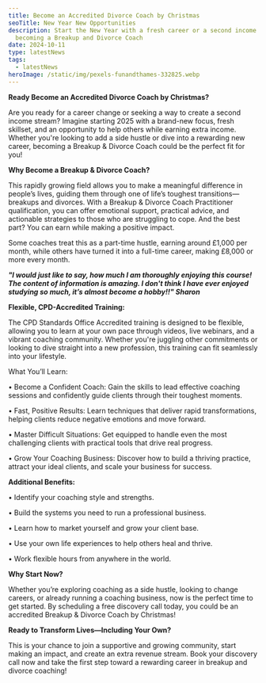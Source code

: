 ```yaml
---
title: Become an Accredited Divorce Coach by Christmas
seoTitle: New Year New Opportunities
description: Start the New Year with a fresh career or a second income by
  becoming a Breakup and Divorce Coach
date: 2024-10-11
type: latestNews
tags:
  - latestNews
heroImage: /static/img/pexels-funandthames-332825.webp
---
```

**Ready Become an Accredited Divorce Coach by Christmas?**

Are you ready for a career change or seeking a way to create a second income stream? Imagine starting 2025 with a brand-new focus, fresh skillset, and an opportunity to help others while earning extra income. Whether you're looking to add a side hustle or dive into a rewarding new career, becoming a Breakup & Divorce Coach could be the perfect fit for you!

**Why Become a Breakup & Divorce Coach?**

This rapidly growing field allows you to make a meaningful difference in people’s lives, guiding them through one of life’s toughest transitions—breakups and divorces. With a Breakup & Divorce Coach Practitioner qualification, you can offer emotional support, practical advice, and actionable strategies to those who are struggling to cope. And the best part? You can earn while making a positive impact.

Some coaches treat this as a part-time hustle, earning around £1,000 per month, while others have turned it into a full-time career, making £8,000 or more every month.

***"I would just like to say, how much I am thoroughly enjoying this course! The content of information is amazing. I don't think I have ever enjoyed studying so much, it’s almost become a hobby!!" Sharon***

**Flexible, CPD-Accredited Training:**

The CPD Standards Office Accredited training is designed to be flexible, allowing you to learn at your own pace through videos, live webinars, and a vibrant coaching community. Whether you're juggling other commitments or looking to dive straight into a new profession, this training can fit seamlessly into your lifestyle.

What You’ll Learn:

•	Become a Confident Coach: Gain the skills to lead effective coaching sessions and confidently guide clients through their toughest moments.

•	Fast, Positive Results: Learn techniques that deliver rapid transformations, helping clients reduce negative emotions and move forward.

•	Master Difficult Situations: Get equipped to handle even the most challenging clients with practical tools that drive real progress.

•	Grow Your Coaching Business: Discover how to build a thriving practice, attract your ideal clients, and scale your business for success.

**Additional Benefits:**

•	Identify your coaching style and strengths.

•	Build the systems you need to run a professional business.

•	Learn how to market yourself and grow your client base.

•	Use your own life experiences to help others heal and thrive.

•	Work flexible hours from anywhere in the world.

**Why Start Now?**

Whether you’re exploring coaching as a side hustle, looking to change careers, or already running a coaching business, now is the perfect time to get started. By scheduling a free discovery call today, you could be an accredited Breakup & Divorce Coach by Christmas!

**Ready to Transform Lives—Including Your Own?**

This is your chance to join a supportive and growing community, start making an impact, and create an extra revenue stream. Book your discovery call now and take the first step toward a rewarding career in breakup and divorce coaching!
